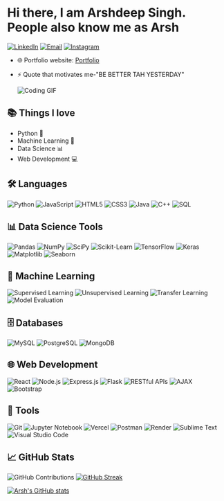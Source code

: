 # Hi there, I am Arshdeep Singh. People also know me as Arsh

[![LinkedIn](https://img.shields.io/badge/LinkedIn-blue?style=for-the-badge)](https://www.linkedin.com/in/udkash/) 
[![Email](https://img.shields.io/badge/Email-red?style=for-the-badge)](mailto:arsh9745774@gmail.com) 
[![Instagram](https://img.shields.io/badge/Instagram-E4405F?style=for-the-badge&logo=instagram&logoColor=white)](https://www.instagram.com/udk_arsh)



- 🌐 Portfolio website: [Portfolio](https://idk-arsh.github.io/portfolio/)
- ⚡ Quote that motivates me-"BE BETTER TAH YESTERDAY"

  ![Coding GIF](https://media1.giphy.com/media/v1.Y2lkPTc5MGI3NjExdGQ5aHExZTMwOW5uZ25yeWNvdnNiODF0dzAycXg1MG94eXFoMDd2bCZlcD12MV9pbnRlcm5hbF9naWZfYnlfaWQmY3Q9Zw/bGgsc5mWoryfgKBx1u/giphy.webp)


## 📚 Things I love
- Python 🐍
- Machine Learning 🤖
- Data Science 📊
- Web Development 💻
      
## 🛠 Languages
![Python](https://img.shields.io/badge/Python-3776AB?style=for-the-badge&logo=python&logoColor=white)
![JavaScript](https://img.shields.io/badge/JavaScript-F7DF1E?style=for-the-badge&logo=javascript&logoColor=black)
![HTML5](https://img.shields.io/badge/HTML5-E34F26?style=for-the-badge&logo=html5&logoColor=white)
![CSS3](https://img.shields.io/badge/CSS3-1572B6?style=for-the-badge&logo=css3&logoColor=white)
![Java](https://img.shields.io/badge/Java-007396?style=for-the-badge&logo=java&logoColor=white)
![C++](https://img.shields.io/badge/C++-00599C?style=for-the-badge&logo=c%2B%2B&logoColor=white)
![SQL](https://img.shields.io/badge/SQL-336791?style=for-the-badge&logo=postgresql&logoColor=white)

## 📊 Data Science Tools
![Pandas](https://img.shields.io/badge/Pandas-150458?style=for-the-badge&logo=pandas&logoColor=white)
![NumPy](https://img.shields.io/badge/NumPy-013243?style=for-the-badge&logo=numpy&logoColor=white)
![SciPy](https://img.shields.io/badge/SciPy-8CAAE6?style=for-the-badge&logo=scipy&logoColor=white)
![Scikit-Learn](https://img.shields.io/badge/Scikit--Learn-F7931E?style=for-the-badge&logo=scikit-learn&logoColor=white)
![TensorFlow](https://img.shields.io/badge/TensorFlow-FF6F00?style=for-the-badge&logo=tensorflow&logoColor=white)
![Keras](https://img.shields.io/badge/Keras-D00000?style=for-the-badge&logo=keras&logoColor=white)
![Matplotlib](https://img.shields.io/badge/Matplotlib-3776AB?style=for-the-badge&logo=matplotlib&logoColor=white)
![Seaborn](https://img.shields.io/badge/Seaborn-3776AB?style=for-the-badge&logo=python&logoColor=white)

## 🤖 Machine Learning
![Supervised Learning](https://img.shields.io/badge/Supervised%20Learning-FF6F00?style=for-the-badge)
![Unsupervised Learning](https://img.shields.io/badge/Unsupervised%20Learning-007396?style=for-the-badge)
![Transfer Learning](https://img.shields.io/badge/Transfer%20Learning-00C7B7?style=for-the-badge)
![Model Evaluation](https://img.shields.io/badge/Model%20Evaluation-F7931E?style=for-the-badge)

## 🗄️ Databases
![MySQL](https://img.shields.io/badge/MySQL-4479A1?style=for-the-badge&logo=mysql&logoColor=white)
![PostgreSQL](https://img.shields.io/badge/PostgreSQL-336791?style=for-the-badge&logo=postgresql&logoColor=white)
![MongoDB](https://img.shields.io/badge/MongoDB-47A248?style=for-the-badge&logo=mongodb&logoColor=white)

## 🌐 Web Development
![React](https://img.shields.io/badge/React-61DAFB?style=for-the-badge&logo=react&logoColor=black)
![Node.js](https://img.shields.io/badge/Node.js-339933?style=for-the-badge&logo=nodedotjs&logoColor=white)
![Express.js](https://img.shields.io/badge/Express.js-000000?style=for-the-badge&logo=express&logoColor=white)
![Flask](https://img.shields.io/badge/Flask-000000?style=for-the-badge&logo=flask&logoColor=white)
![RESTful APIs](https://img.shields.io/badge/RESTful%20APIs-FF6F00?style=for-the-badge)
![AJAX](https://img.shields.io/badge/AJAX-00599C?style=for-the-badge)
![Bootstrap](https://img.shields.io/badge/Bootstrap-563D7C?style=for-the-badge&logo=bootstrap&logoColor=white)

## 🔧 Tools
![Git](https://img.shields.io/badge/Git-F05032?style=for-the-badge&logo=git&logoColor=white)
![Jupyter Notebook](https://img.shields.io/badge/Jupyter-Notebook-F37626?style=for-the-badge&logo=jupyter&logoColor=white)
![Vercel](https://img.shields.io/badge/Vercel-000000?style=for-the-badge&logo=vercel&logoColor=white)
![Postman](https://img.shields.io/badge/Postman-FF6C37?style=for-the-badge&logo=postman&logoColor=white)
![Render](https://img.shields.io/badge/Render-0466C8?style=for-the-badge)
![Sublime Text](https://img.shields.io/badge/Sublime_Text-FF9800?style=for-the-badge&logo=sublime-text&logoColor=white)
![Visual Studio Code](https://img.shields.io/badge/Visual_Studio_Code-007ACC?style=for-the-badge&logo=visual-studio-code&logoColor=white)

  ## 📈 GitHub Stats
  ![GitHub Contributions](https://github-readme-stats.vercel.app/api?username=idk-arsh&show_icons=true&count_private=true&theme=radical)
  [![GitHub Streak](https://streak-stats.demolab.com?user=idk-arsh&theme=radical&hide_border=true)](https://git.io/streak-stats)

  [![Arsh's GitHub stats](https://github-readme-stats.vercel.app/api/top-langs/?username=idk-arsh&layout=compact)](https://github.com/idk-arsh/)





